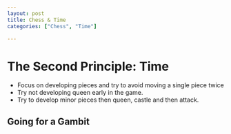 ```yaml
---
layout: post
title: Chess & Time
categories: ["Chess", "Time"]

---
```


# The Second Principle: Time

- Focus on developing pieces and try to avoid moving a single piece twice
- Try not developing queen early in the game.
- Try to develop minor pieces then queen, castle and then attack.

## Going for a Gambit